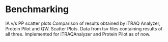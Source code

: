 # Benchmarking
IA v/s PP scatter plots
Comparison of results obtained by iTRAQ Analyzer, Protein Pilot and QW.
Scatter Plots. Data from tsv files containing results of all three.
Implemented for iTRAQAnalyzer and Protein Pilot as of now.
